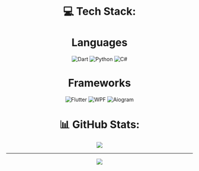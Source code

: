 <div align="center">
  
# 💻 Tech Stack:
# Languages
![Dart](https://img.shields.io/badge/dart-%230175C2.svg?style=for-the-badge&logo=dart&logoColor=white) 
![Python](https://img.shields.io/badge/python-3670A0?style=for-the-badge&logo=python&logoColor=ffdd54) 
![C#](https://img.shields.io/badge/c%23-%23239120.svg?style=for-the-badge&logo=c-sharp&logoColor=white) 
# Frameworks
![Flutter](https://img.shields.io/badge/Flutter-%2302569B.svg?style=for-the-badge&logo=Flutter&logoColor=white) 
![WPF](https://img.shields.io/badge/WPF-%23F24E1E.svg?style=for-the-badge&logo=wpf&logoColor=white)
![Aiogram](https://img.shields.io/badge/Aiogram-%E9F542.svg?style=for-the-badge&logo=aiogram&logoColor=white) 
# 📊 GitHub Stats:
![](https://github-readme-streak-stats.herokuapp.com/?user=Zettaisha&theme=radical&hide_border=false)<br/>

---
[![](https://visitcount.itsvg.in/api?id=Zettaisha&icon=5&color=0)](https://visitcount.itsvg.in)
</div>
